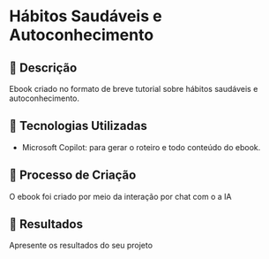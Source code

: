 # Hábitos Saudáveis e Autoconhecimento

## 📒 Descrição
Ebook criado no formato de breve tutorial sobre hábitos saudáveis e autoconhecimento.

## 🤖 Tecnologias Utilizadas
- Microsoft Copilot: para gerar o roteiro e todo conteúdo do ebook.

## 🧐 Processo de Criação
O ebook foi criado por meio da interação por chat com o a IA 

## 🚀 Resultados
Apresente os resultados do seu projeto


